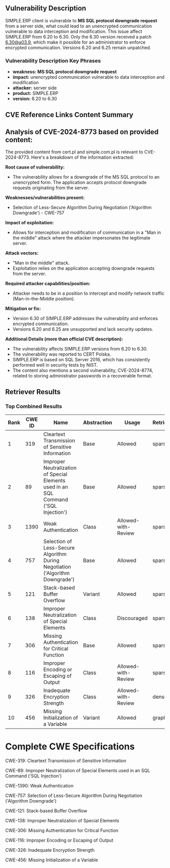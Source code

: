 ## Vulnerability Description
SIMPLE.ERP client is vulnerable to **MS SQL protocol downgrade request** from a server side, what could lead to an unencrypted communication vulnerable to data interception and modification. This issue affect SIMPLE.ERP from 6.20 to 6.30. Only the 6.30 version received a patch 6.30@a03.9, which make it possible for an administrator to enforce encrypted communication. Versions 6.20 and 6.25 remain unpatched.

### Vulnerability Description Key Phrases
- **weakness:** **MS SQL protocol downgrade request**
- **impact:** unencrypted communication vulnerable to data interception and modification
- **attacker:** server side
- **product:** SIMPLE.ERP
- **version:** 6.20 to 6.30

## CVE Reference Links Content Summary
## Analysis of CVE-2024-8773 based on provided content:

The provided content from cert.pl and simple.com.pl is relevant to CVE-2024-8773. Here's a breakdown of the information extracted:

**Root cause of vulnerability:**

*   The vulnerability allows for a downgrade of the MS SQL protocol to an unencrypted form. The application accepts protocol downgrade requests originating from the server.

**Weaknesses/vulnerabilities present:**

*   Selection of Less-Secure Algorithm During Negotiation ('Algorithm Downgrade') - CWE-757

**Impact of exploitation:**

*   Allows for interception and modification of communication in a "Man in the middle" attack where the attacker impersonates the legitimate server.

**Attack vectors:**

*   "Man in the middle" attack.
*   Exploitation relies on the application accepting downgrade requests from the server.

**Required attacker capabilities/position:**

*   Attacker needs to be in a position to intercept and modify network traffic (Man-in-the-Middle position).

**Mitigation or fix:**

*   Version 6.30 of SIMPLE.ERP addresses the vulnerability and enforces encrypted communication.
*   Versions 6.20 and 6.25 are unsupported and lack security updates.

**Additional Details (more than official CVE description):**

*   The vulnerability affects SIMPLE.ERP versions from 6.20 to 6.30.
*   The vulnerability was reported to CERT Polska.
*   SIMPLE.ERP is based on SQL Server 2016, which has consistently performed well in security tests by NIST.
*   The content also mentions a second vulnerability, CVE-2024-8774, related to storing administrator passwords in a recoverable format.

## Retriever Results

### Top Combined Results

| Rank | CWE ID | Name | Abstraction | Usage  | Retrievers | Individual Scores |
|------|--------|------|-------------|-------|------------|-------------------|
| 1 | 319 | Cleartext Transmission of Sensitive Information | Base | Allowed | sparse | 0.364 |
| 2 | 89 | Improper Neutralization of Special Elements used in an SQL Command ('SQL Injection') | Base | Allowed | sparse | 0.352 |
| 3 | 1390 | Weak Authentication | Class | Allowed-with-Review | sparse | 0.344 |
| 4 | 757 | Selection of Less-Secure Algorithm During Negotiation ('Algorithm Downgrade') | Base | Allowed | sparse | 0.339 |
| 5 | 121 | Stack-based Buffer Overflow | Variant | Allowed | sparse | 0.338 |
| 6 | 138 | Improper Neutralization of Special Elements | Class | Discouraged | sparse | 0.331 |
| 7 | 306 | Missing Authentication for Critical Function | Base | Allowed | sparse | 0.328 |
| 8 | 116 | Improper Encoding or Escaping of Output | Class | Allowed-with-Review | sparse | 0.328 |
| 9 | 326 | Inadequate Encryption Strength | Class | Allowed-with-Review | dense | 0.553 |
| 10 | 456 | Missing Initialization of a Variable | Variant | Allowed | graph | 0.002 |



# Complete CWE Specifications

CWE-319: Cleartext Transmission of Sensitive Information

CWE-89: Improper Neutralization of Special Elements used in an SQL Command ('SQL Injection')

CWE-1390: Weak Authentication

CWE-757: Selection of Less-Secure Algorithm During Negotiation ('Algorithm Downgrade')

CWE-121: Stack-based Buffer Overflow

CWE-138: Improper Neutralization of Special Elements

CWE-306: Missing Authentication for Critical Function

CWE-116: Improper Encoding or Escaping of Output

CWE-326: Inadequate Encryption Strength

CWE-456: Missing Initialization of a Variable